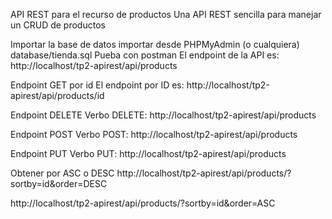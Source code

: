 API REST para el recurso de productos
Una API REST sencilla para manejar un CRUD de productos


Importar la base de datos
importar desde PHPMyAdmin (o cualquiera) database/tienda.sql
Pueba con postman
El endpoint de la API es: http://localhost/tp2-apirest/api/products

Endpoint GET por id
El endpoint por ID es: http://localhost/tp2-apirest/api/products/id

Endpoint DELETE
Verbo DELETE: http://localhost/tp2-apirest/api/products

Endpoint POST
Verbo POST: http://localhost/tp2-apirest/api/products

Endpoint PUT
Verbo PUT: http://localhost/tp2-apirest/api/products

Obtener por ASC o DESC
http://localhost/tp2-apirest/api/products/?sortby=id&order=DESC

http://localhost/tp2-apirest/api/products/?sortby=id&order=ASC
